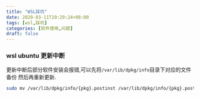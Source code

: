 ```yaml
---
title: "WSL踩坑"
date: 2020-03-11T19:29:24+08:00
tags: [wsl,踩坑]
categories: [软件使用,问题]
draft: false
---
```


### wsl ubuntu 更新中断
  更新中断后部分软件安装会报错,可以先将`/var/lib/dpkg/info`目录下对应的文件备份
  然后再重新更新.
  ```bash
  sudo mv /var/lib/dpkg/info/{pkg}.postinst /var/lib/dpkg/info/{pkg}.postinst.bak
  ```
